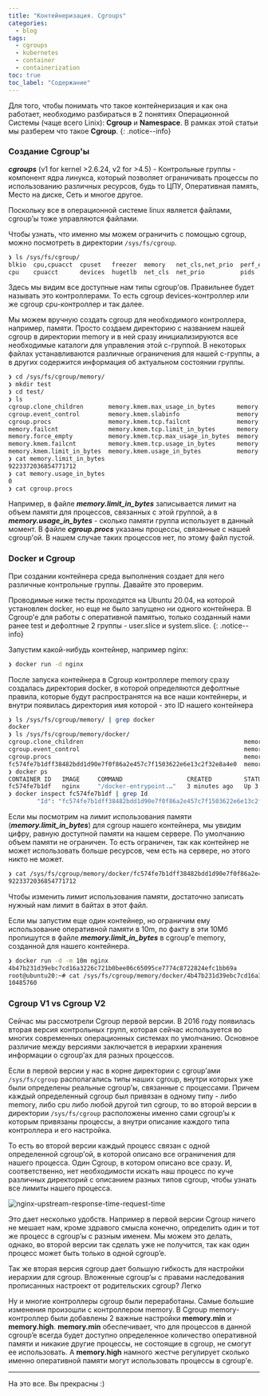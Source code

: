 ```yaml
---
title: "Контейнеризация. Cgroups"
categories:
  - blog
tags:
  - cgroups
  - kubernetes
  - container
  - containerization
toc: true
toc_label: "Содержание"
---
```


Для того, чтобы понимать что такое контейнеризация и как она работает, необходимо разбираться в 2 понятиях Операционной Системы (чаще всего Linix): **Cgroup** и **Namespace**. В  рамках этой статьи мы разберем что такое **Cgroup**.
{: .notice--info}

### Создание Cgroup'ы

***cgroups*** (v1 for kernel >2.6.24, v2 for >4.5) - Контрольные группы - компонент ядра линукса, который позволяет ограничивать процессы по использованию различных ресурсов, будь то ЦПУ, Оперативная память, Место на диске, Сеть и многое другое.

Поскольку все в операционной системе linux является файлами, cgroup’ы тоже управляются файлами.

Чтобы узнать, что именно мы можем ограничить с помощью cgroup, можно посмотреть в директории `/sys/fs/cgroup`.

```bash
❯ ls /sys/fs/cgroup/
blkio  cpu,cpuacct  cpuset   freezer  memory   net_cls,net_prio  perf_event  rdma     unified
cpu    cpuacct      devices  hugetlb  net_cls  net_prio          pids        systemd
```

Здесь мы видим все доступные нам типы cgroup’ов. Правильнее будет называть это контроллерами. То есть cgroup devices-контроллер или же cgroup cpu-контроллер и так далее. 

Мы можем вручную создать cgroup для необходимого контроллера, например, памяти. Просто создаем директорию с названием нашей cgroup в директории memory и в ней сразу инициализируются все необходимые каталоги для управления этой c-группой. В некоторых файлах устанавливаются различные ограничения для нашей c-группы, а в других содержится информация об актуальном состоянии группы.

```bash
❯ cd /sys/fs/cgroup/memory/
❯ mkdir test
❯ cd test/
❯ ls
cgroup.clone_children       memory.kmem.max_usage_in_bytes      memory.limit_in_bytes            memory.stat
cgroup.event_control        memory.kmem.slabinfo                memory.max_usage_in_bytes        memory.swappiness
cgroup.procs                memory.kmem.tcp.failcnt             memory.move_charge_at_immigrate  memory.usage_in_bytes
memory.failcnt              memory.kmem.tcp.limit_in_bytes      memory.numa_stat                 memory.use_hierarchy
memory.force_empty          memory.kmem.tcp.max_usage_in_bytes  memory.oom_control               notify_on_release
memory.kmem.failcnt         memory.kmem.tcp.usage_in_bytes      memory.pressure_level            tasks
memory.kmem.limit_in_bytes  memory.kmem.usage_in_bytes          memory.soft_limit_in_bytes
❯ cat memory.limit_in_bytes
9223372036854771712
❯ cat memory.usage_in_bytes
0
❯ cat cgroup.procs
```

Например, в файле ***memory.limit_in_bytes*** записывается лимит на объем памяти для процессов, связанных с этой группой, а в ***memory.usage_in_bytes*** - сколько памяти группа использует в данный момент. В файле ***cgroup.procs*** указаны процессы, связанные с нашей cgroup’ой. В нашем случае таких процессов нет, по этому файл пустой.

### Docker и Cgroup

При создании контейнера среда выполнения создает для него различные контрольные группы. Давайте это проверим.

Проводимые ниже тесты проходятся на Ubuntu 20.04, на которой установлен docker, но еще не было запущено ни одного контейнера. В Cgroup’е для работы с оперативной памятью, только созданный нами ранее test и дефолтные 2 группы - user.slice и system.slice.
{: .notice--info}

Запустим какой-нибудь контейнер, например nginx:

```bash
❯ docker run -d nginx
```

После запуска контейнера в Cgroup контроллере memory сразу создалась директория docker, в которой определяются дефолтные правила, которые будут распространятся на все наши контейнеры, и внутри появилась директория имя которой - это ID нашего контейнера

```bash
❯ ls /sys/fs/cgroup/memory/ | grep docker
docker
❯ ls /sys/fs/cgroup/memory/docker/
cgroup.clone_children                                             memory.failcnt              memory.kmem.max_usage_in_bytes  memory.kmem.tcp.max_usage_in_bytes  memory.max_usage_in_bytes        memory.pressure_level       memory.usage_in_bytes
cgroup.event_control                                              memory.force_empty          memory.kmem.slabinfo            memory.kmem.tcp.usage_in_bytes      memory.move_charge_at_immigrate  memory.soft_limit_in_bytes  memory.use_hierarchy
cgroup.procs                                                      memory.kmem.failcnt         memory.kmem.tcp.failcnt         memory.kmem.usage_in_bytes          memory.numa_stat                 memory.stat                 notify_on_release
fc574fe7b1dff38482bdd1d90e7f0f86a2e457c7f1503622e6e13c2f32e8a4e0  memory.kmem.limit_in_bytes  memory.kmem.tcp.limit_in_bytes  memory.limit_in_bytes               memory.oom_control               memory.swappiness           tasks
❯ docker ps
CONTAINER ID   IMAGE     COMMAND                  CREATED         STATUS         PORTS     NAMES
fc574fe7b1df   nginx     "/docker-entrypoint.…"   3 minutes ago   Up 3 minutes   80/tcp    affectionate_blackwell
❯ docker inspect fc574fe7b1df | grep Id
        "Id": "fc574fe7b1dff38482bdd1d90e7f0f86a2e457c7f1503622e6e13c2f32e8a4e0",
```

Если мы посмотрим на лимит использования памяти (***memory.limit_in_bytes***) для cgroup нашего контейнера, мы увидим цифру, равную доступной памяти на нашем сервере. По умолчанию объем памяти не ограничен. То есть ограничен, так как контейнер не может использовать больше ресурсов, чем есть на сервере, но этого никто не может.

```bash
❯ cat /sys/fs/cgroup/memory/docker/fc574fe7b1dff38482bdd1d90e7f0f86a2e457c7f1503622e6e13c2f32e8a4e0/memory.limit_in_bytes
9223372036854771712
```

Чтобы изменить лимит использования памяти, достаточно записать нужный нам лимит в байтах в этот файл.

Если мы запустим еще один контейнер, но ограничим ему использование оперативной памяти в 10m, по факту в эти 10Мб пропишутся в файле ***memory.limit_in_bytes*** в cgroup’е memory, созданной для нашего контейнера.

```bash
❯ docker run -d -m 10m nginx
4b47b231d39ebc7cd16a3226c721b0bee06c65095ce7774c8722824efc1bb69a
root@ubuntu20:~# cat /sys/fs/cgroup/memory/docker/4b47b231d39ebc7cd16a3226c721b0bee06c65095ce7774c8722824efc1bb69a/memory.limit_in_bytes
10485760
```

### Cgroup V1 vs Cgroup V2

Сейчас мы рассмотрели Cgroup первой версии. В 2016 году появилась вторая версия контрольных групп, которая сейчас используется во многих современных операционных системах по умолчанию. Основное различие между версиями заключается в иерархии хранения информации о cgroup’ах для разных процессов.

Если в первой версии у нас в корне директории с cgroup’ами `/sys/fs/cgroup` располагались типы наших cgroup, внутри которых уже были определены реальные cgroup’ы, связанные с процессами. Причем каждый определенный cgroup был привязан в одному типу - либо memory, либо cpu либо любой другой тип cgroup, то во второй версии в директории `/sys/fs/cgroup` расположены именно сами cgroup’ы к которым привязаны процессы, а внутри описание каждого типа контроллера и его настройка. 

То есть во второй версии каждый процесс связан с одной определенной cgroup’ой, в которой описано все ограничения для нашего процесса. Один Cgroup, в котором описано все сразу. И, соответственно, нет необходимости искать наш процесс по куче различных директорий с описанием разных типов cgroup, чтобы узнать все лимиты нашего процесса. 

![nginx-upstream-response-time-request-time](https://raw.githubusercontent.com/zvlb/zvlb.github.io/master/_posts/assets/images/cgroupv2.png)

Это дает несколько удобств. Например в первой версии Cgroup ничего не мешает нам, кроме здравого смысла конечно, определить один и тот же процесс в cgroup’ы с разным именем. Мы можем это делать, однако, во второй версии так сделать уже не получится, так как один процесс может быть только в одной cgroup’e.

Так же вторая версия cgroup дает большую гибкость для настройки иерархии для cgroup. Вложенные cgroup’ы с правами наследования прописанных настроект от родительских cgroup? Легко

Ну и многие контроллеры cgroup были переработаны. Самые большие изменения произошли с контроллером memory. В Cgroup memory-контроллер были добавлены 2 важные настройки **memory.min** и **memory.high**. **memory.min** обеспечивает, что для процессов в данной cgroup’e всегда будет доступно определенное количество оперативной памяти и никакие другие процессы, не состоящие в cgroup, не смогут ее использовать. А **memory.high** намного жестче регулирует сколько именно оперативной памяти могут использовать процессы в cgroup’е.

---
На это все. Вы прекрасны :)
